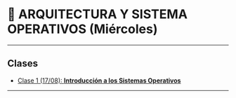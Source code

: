 # :book: ARQUITECTURA Y SISTEMA OPERATIVOS (Miércoles)

---

## Clases

- [Clase 1 (17/08): **Introducción a los Sistemas Operativos**](https://github.com/eugenia1984/UTN-FRSR-Programacion-1year-2semester/tree/main/arquitectura_sistemas_operativos/clase1)

---

